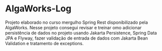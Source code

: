 # AlgaWorks-Log
Projeto elaborado no curso mergulho Spring Rest disponibilizado pela AlgaWorks. 
Nesse projeto consegui revisar e treinar omo adicionar persistência de dados no projeto usando Jakarta Persistence, Spring Data JPA e Flyway, fazer validação de entrada de dados com Jakarta Bean Validation e tratamento de exceptions.
